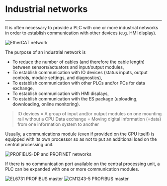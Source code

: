 # Industrial networks
---
It is often necessary to provide a PLC with one or more industrial networks in order to establish communication with other devices (e.g. HMI display).

![EtherCAT network](/images/ethercat.png "EtherCAT network ©2020 Beckhoff") 

The purpose of an industrial network is
- To reduce the number of cables (and therefore the cable length) between sensors/actuators and input/output modules,
- To establish communication with IO devices (status inputs, output controls, module settings, and diagnostics),
- To establish communication with other PLCs and/or PCs for data exchange,
- To establish communication with HMI displays,
- To establish communication with the ES package (uploading, downloading, online monitoring).

> IO devices = A group of input and/or output modules on one mounting rail without a CPU
> Data exchange = Moving digital information (=data) from one information system to another

Usually, a communications module (even if provided on the CPU itself) is equipped with its own processor so as not to put an additional load on the central processing unit.

![PROFIBUS-DP and PROFINET networks](/images/profi_networks.png "PROFIBUS-DP and PROFINET networks ©2020 Siemens") 

If there is no communication port available on the central processing unit, a PLC can be expanded with one or more communication modules.

![EL6731 PROFIBUS master](/images/el6731.png "EL6731 PROFIBUS master ©2020 Beckhoff") ![CM1243-5 PROFIBUS master](/images/cm1243_5.png "CM1243-5 PROFIBUS master ©2020 Siemens") 